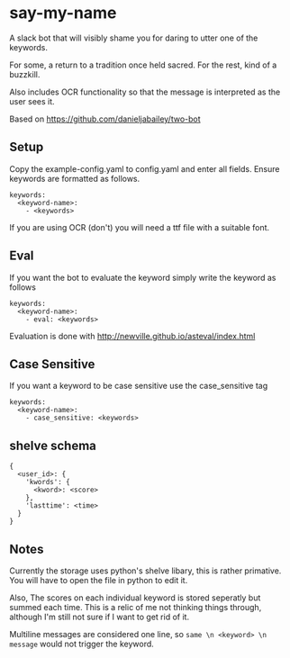 # say-my-name
A slack bot that will visibly shame you for daring to utter one of the keywords.

For some, a return to a tradition once held sacred.
For the rest, kind of a buzzkill.

Also includes OCR functionality so that the message is interpreted as the user sees it.

Based on https://github.com/danieljabailey/two-bot

## Setup
Copy the example-config.yaml to config.yaml and enter all fields.
Ensure keywords are formatted as follows.
```
keywords:
  <keyword-name>:
    - <keywords>
```

If you are using OCR (don't) you will need a ttf file with a suitable font.

## Eval
If you want the bot to evaluate the keyword simply write the keyword as follows
```
keywords:
  <keyword-name>:
    - eval: <keywords>
```
Evaluation is done with http://newville.github.io/asteval/index.html

## Case Sensitive
If you want a keyword to be case sensitive use the case_sensitive tag
```
keywords:
  <keyword-name>:
    - case_sensitive: <keywords>
```

## shelve schema
```
{
  <user_id>: {
    'kwords': {
      <kword>: <score>
    },
    'lasttime': <time>
  }
}
```

## Notes
Currently the storage uses python's shelve libary, this is rather primative.
You will have to open the file in python to edit it.

Also, The scores on each individual keyword is stored seperatly but summed each time.
This is a relic of me not thinking things through, although I'm still not sure if I want to get rid of it.

Multiline messages are considered one line, so `same \n <keyword> \n message` would not trigger the keyword.